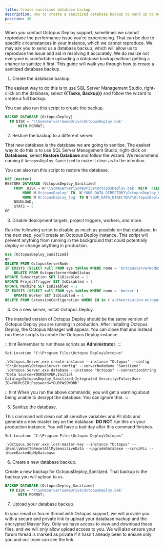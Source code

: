 ```yaml
---
title: Create sanitized database backup
description: How to create a sanitized database backup to send up to Octopus Support.
position: 38
---
```


When you contact Octopus Deploy support, sometimes we cannot reproduce the performance issue you're experiencing. That can be due to specific circumstances in your instance, which we cannot reproduce. We may ask you to send us a database backup, which will allow us to reproduce the issue and aid in resolving it accurately. We do realize not everyone is comfortable uploading a database backup without getting a chance to sanitize it first.  This guide will walk you through how to create a sanitized database backup.

1. Create the database backup.

The easiest way to do this is to use SQL Server Management Studio, right-click on the database, select **{{Tasks, Backup}}** and follow the wizard to create a full backup.  

You can also run this script to create the backup.

```sql
BACKUP DATABASE [OctopusDeploy]
  TO DISK = '\\SomeServer\SomeDrive\OctopusDeploy.bak'
      WITH FORMAT;
```

2. Restore the backup to a different server.

That new database is the database we are going to sanitize.  The easiest way to do this is to use SQL Server Management Studio, right-click on **Databases**, select **Restore Database** and follow the wizard.  We recommend naming it `OctopusDeploy_Sanitized` to make it clear as to the intention.

You can also run this script to restore the database.

```sql
USE [master]
RESTORE DATABASE [OctopusDeploy_Sanitized] 
    FROM  DISK = N'\\SomeServer\SomeDrive\OctopusDeploy.bak' WITH  FILE = 2,  
        MOVE N'OctopusDeploy' TO  N'YOUR_DATA_DIRECTORY\OctopusDeploy_Sanitized.mdf',  
        MOVE N'OctopusDeploy_log' TO N'YOUR_DATA_DIRECTORY\OctopusDeploy_Sanitized_log.ldf',  
    NOUNLOAD,  
    STATS = 5
GO
```

3. Disable deployment targets, project triggers, workers, and more.

Run the following script to disable as much as possible on that database.  In the next step, you'll create an Octopus Deploy instance.  This script will prevent anything from running in the background that could potentially deploy or change anything in production.

```sql
Use [OctopusDeploy_Sanitized]
go
DELETE FROM OctopusServerNode
IF EXISTS (SELECT null FROM sys.tables WHERE name = 'OctopusServerNodeStatus')
    DELETE FROM OctopusServerNodeStatus
UPDATE Subscription SET IsDisabled = 1
UPDATE ProjectTrigger SET IsDisabled = 1
UPDATE Machine SET IsDisabled = 1
IF EXISTS (SELECT null FROM sys.tables WHERE name = 'Worker')
    UPDATE Worker SET IsDisabled = 1
DELETE FROM ExtensionConfiguration WHERE Id in ('authentication-octopusid', 'jira-integration')
```

4. On a new server, install Octopus Deploy.

The installed version of Octopus Deploy should be the same version of Octopus Deploy you are running in production.  After installing Octopus Deploy, the Octopus Manager will appear.  You can close that and instead run these scripts to create the Octopus Deploy instance.

:::hint
Remember to run these scripts as **Administrator**.
:::

```
Set-Location "C:\Program Files\Octopus Deploy\Octopus"

.\Octopus.Server.exe create-instance --instance "Octopus" --config "C:\Octopus\OctopusServer.config" --serverNodeName "Sanitized"
.\Octopus.Server.exe database --instance "Octopus" --connectionString "Data Source=YOURSERVER;Initial Catalog=OctopusDeploy_Sanitized;Integrated Security=False;User ID=YOURUSER;Password=YOURPASSWORD"
```

:::hint
When you run the above commands, you will get a warning about being unable to decrypt the database.  You can ignore that.
:::

5. Sanitize the database.

This command will clean out all sensitive variables and PII data and generate a new master key on the database.  **DO NOT** run this on your production instance.  You will have a bad day after this command finishes.

```
Set-Location "C:\Program Files\Octopus Deploy\Octopus"

.\Octopus.Server.exe lost-master-key --instance "Octopus" --iReallyWantToResetAllMySensitiveData --upgradeDatabase --scrubPii --iHaveBackedUpMyDatabase
```

6. Create a new database backup.

Create a new backup for OctopusDeploy_Sanitized.  That backup is the backup you will upload to us.

```sql
BACKUP DATABASE [OctopusDeploy_Sanitized]
  TO DISK = '\\SomeServer\SomeDrive\OctopusDeploy.bak'
      WITH FORMAT;
```

7. Upload your database backup.

In your email or forum thread with Octopus support, we will provide you with a secure and private link to upload your database backup and the encrypted Master Key. Only we have access to view and download these files, and we will only allow upload access to you. We will also ensure your forum thread is marked as private if it hasn't already been to ensure only you and our team can see the link.